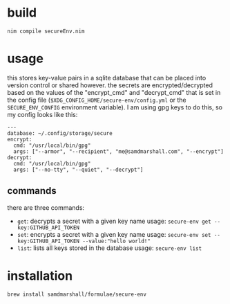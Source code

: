 # build

`nim compile secureEnv.nim`

# usage
this stores key-value pairs in a sqlite database that can be placed into version control or shared however. the secrets are encrypted/decrypted based on the values of the "encrypt_cmd" and "decrypt_cmd" that is set in the config file (`$XDG_CONFIG_HOME/secure-env/config.yml` or the `SECURE_ENV_CONFIG` environment variable). I am using gpg keys to do this, so my config looks like this:

```
---
database: ~/.config/storage/secure
encrypt: 
  cmd: "/usr/local/bin/gpg"
  args: ["--armor", "--recipient", "me@samdmarshall.com", "--encrypt"]
decrypt:
  cmd: "/usr/local/bin/gpg"
  args: ["--no-tty", "--quiet", "--decrypt"]
```

## commands

there are three commands:

* `get`: decrypts a secret with a given key name
  usage: `secure-env get --key:GITHUB_API_TOKEN`
* `set`: encrypts a secret with a given key name
  usage: `secure-env set --key:GITHUB_API_TOKEN --value:"hello world!"`
* `list`: lists all keys stored in the database
  usage: `secure-env list`

# installation

`brew install samdmarshall/formulae/secure-env`


